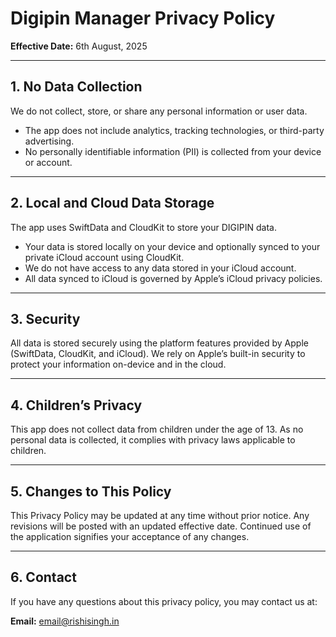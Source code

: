 # Digipin Manager Privacy Policy

**Effective Date:** 6th August, 2025

---

## 1. No Data Collection
We do not collect, store, or share any personal information or user data.

- The app does not include analytics, tracking technologies, or third-party advertising.
- No personally identifiable information (PII) is collected from your device or account.

---

## 2. Local and Cloud Data Storage
The app uses SwiftData and CloudKit to store your DIGIPIN data.

- Your data is stored locally on your device and optionally synced to your private iCloud account using CloudKit.
- We do not have access to any data stored in your iCloud account.
- All data synced to iCloud is governed by Apple’s iCloud privacy policies.

---

## 3. Security
All data is stored securely using the platform features provided by Apple (SwiftData, CloudKit, and iCloud). We rely on Apple’s built-in security to protect your information on-device and in the cloud.

---

## 4. Children’s Privacy
This app does not collect data from children under the age of 13. As no personal data is collected, it complies with privacy laws applicable to children.

---

## 5. Changes to This Policy
This Privacy Policy may be updated at any time without prior notice. Any revisions will be posted with an updated effective date. Continued use of the application signifies your acceptance of any changes.

---

## 6. Contact
If you have any questions about this privacy policy, you may contact us at:

**Email:** [email@rishisingh.in](mailto:email@rishisingh.in)
